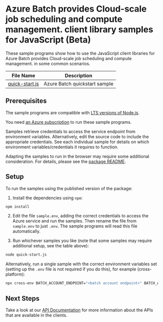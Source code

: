 # Azure Batch provides Cloud-scale job scheduling and compute management. client library samples for JavaScript (Beta)

These sample programs show how to use the JavaScript client libraries for Azure Batch provides Cloud-scale job scheduling and compute management. in some common scenarios.

| **File Name**                 | **Description**               |
| ----------------------------- | ----------------------------- |
| [quick-start.js][quick-start] | Azure Batch quickstart sample |

## Prerequisites

The sample programs are compatible with [LTS versions of Node.js](https://github.com/nodejs/release#release-schedule).

You need [an Azure subscription][freesub] to run these sample programs.

Samples retrieve credentials to access the service endpoint from environment variables. Alternatively, edit the source code to include the appropriate credentials. See each individual sample for details on which environment variables/credentials it requires to function.

Adapting the samples to run in the browser may require some additional consideration. For details, please see the [package README][package].

## Setup

To run the samples using the published version of the package:

1. Install the dependencies using `npm`:

```bash
npm install
```

2. Edit the file `sample.env`, adding the correct credentials to access the Azure service and run the samples. Then rename the file from `sample.env` to just `.env`. The sample programs will read this file automatically.

3. Run whichever samples you like (note that some samples may require additional setup, see the table above):

```bash
node quick-start.js
```

Alternatively, run a single sample with the correct environment variables set (setting up the `.env` file is not required if you do this), for example (cross-platform):

```bash
npx cross-env BATCH_ACCOUNT_ENDPOINT="<batch account endpoint>" BATCH_ACCOUNT_NAME="<batch account name>" BATCH_ACCOUNT_KEY="<batch account key>" node quick-start.js
```

## Next Steps

Take a look at our [API Documentation][apiref] for more information about the APIs that are available in the clients.

[quick-start]: https://github.com/Azure/azure-sdk-for-js/blob/main/sdk/batch/batch-rest/samples/v1-beta/javascript/quick-start.js
[apiref]: https://docs.microsoft.com/javascript/api/@azure/batch
[freesub]: https://azure.microsoft.com/free/
[package]: https://github.com/Azure/azure-sdk-for-js/tree/main/sdk/batch/batch-rest/README.md
